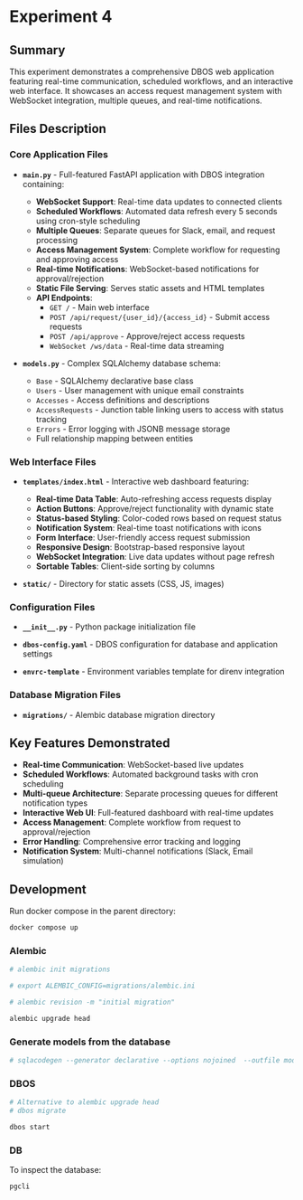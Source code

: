 # Experiment 4

## Summary

This experiment demonstrates a comprehensive DBOS web application featuring real-time communication, scheduled workflows, and an interactive web interface. It showcases an access request management system with WebSocket integration, multiple queues, and real-time notifications.

## Files Description

### Core Application Files

- **`main.py`** - Full-featured FastAPI application with DBOS integration containing:
  - **WebSocket Support**: Real-time data updates to connected clients
  - **Scheduled Workflows**: Automated data refresh every 5 seconds using cron-style scheduling
  - **Multiple Queues**: Separate queues for Slack, email, and request processing
  - **Access Management System**: Complete workflow for requesting and approving access
  - **Real-time Notifications**: WebSocket-based notifications for approval/rejection
  - **Static File Serving**: Serves static assets and HTML templates
  - **API Endpoints**:
    - `GET /` - Main web interface
    - `POST /api/request/{user_id}/{access_id}` - Submit access requests
    - `POST /api/approve` - Approve/reject access requests
    - `WebSocket /ws/data` - Real-time data streaming

- **`models.py`** - Complex SQLAlchemy database schema:
  - `Base` - SQLAlchemy declarative base class
  - `Users` - User management with unique email constraints
  - `Accesses` - Access definitions and descriptions
  - `AccessRequests` - Junction table linking users to access with status tracking
  - `Errors` - Error logging with JSONB message storage
  - Full relationship mapping between entities

### Web Interface Files

- **`templates/index.html`** - Interactive web dashboard featuring:
  - **Real-time Data Table**: Auto-refreshing access requests display
  - **Action Buttons**: Approve/reject functionality with dynamic state
  - **Status-based Styling**: Color-coded rows based on request status
  - **Notification System**: Real-time toast notifications with icons
  - **Form Interface**: User-friendly access request submission
  - **Responsive Design**: Bootstrap-based responsive layout
  - **WebSocket Integration**: Live data updates without page refresh
  - **Sortable Tables**: Client-side sorting by columns

- **`static/`** - Directory for static assets (CSS, JS, images)

### Configuration Files

- **`__init__.py`** - Python package initialization file

- **`dbos-config.yaml`** - DBOS configuration for database and application settings

- **`envrc-template`** - Environment variables template for direnv integration

### Database Migration Files

- **`migrations/`** - Alembic database migration directory

## Key Features Demonstrated

- **Real-time Communication**: WebSocket-based live updates
- **Scheduled Workflows**: Automated background tasks with cron scheduling
- **Multi-queue Architecture**: Separate processing queues for different notification types
- **Interactive Web UI**: Full-featured dashboard with real-time updates
- **Access Management**: Complete workflow from request to approval/rejection
- **Error Handling**: Comprehensive error tracking and logging
- **Notification System**: Multi-channel notifications (Slack, Email simulation)

## Development

Run docker compose in the parent directory:

```bash
docker compose up
```

### Alembic

```bash
# alembic init migrations

# export ALEMBIC_CONFIG=migrations/alembic.ini

# alembic revision -m "initial migration"

alembic upgrade head

```

### Generate models from the database

```bash
# sqlacodegen --generator declarative --options nojoined  --outfile models.py $POSTGRES_URL
```

### DBOS

```bash
# Alternative to alembic upgrade head
# dbos migrate

dbos start
```

### DB

To inspect the database:

```bash
pgcli
```
